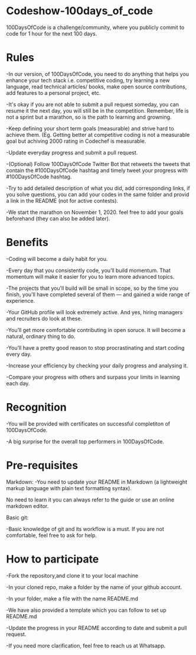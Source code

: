 

# Codeshow-100days_of_code

100DaysOfCode is a challenge/community, where you publicly commit to code for 1 hour for the next 100 days.


# Rules
-In our version, of 100DaysOfCode, you need to do anything that helps you enhance your tech stack i.e. competitive coding, try learning a new language, read technical articles/ books, make open source contributions, add features to a personal project, etc.

-It's okay if you are not able to submit a pull request someday, you can resume it the next day, you will still be in the competition. Remember, life is not a sprint but a marathon, so is the path to learning and growning.

-Keep defining your short term goals (measurable) and strive hard to achieve them. (Eg. Getting better at competitive coding is not a measurable goal but achiving 2000 rating in Codechef is measurable.

-Update everyday progress and submit a pull request.

-(Optional) Follow 100DaysOfCode Twitter Bot that retweets the tweets that contain the #100DaysOfCode hashtag and timely tweet your progress with #100DaysOfCode hashtag.

-Try to add detailed description of what you did, add corresponding links, if you solve questions, you can add your codes in the same folder and provid a link in the README (not for active contests).

-We start the marathon on November 1, 2020. feel free to add your goals beforehand (they can also be added later).

# Benefits
-Coding will become a daily habit for you.

-Every day that you consistently code, you’ll build momentum. That momentum will make it easier for you to learn more advanced topics.

-The projects that you’ll build will be small in scope, so by the time you finish, you’ll have completed several of them — and gained a wide range of experience.

-Your GitHub profile will look extremely active. And yes, hiring managers and recruiters do look at these.

-You’ll get more comfortable contributing in open soruce. It will become a natural, ordinary thing to do.

-You’ll have a pretty good reason to stop procrastinating and start coding every day.

-Increase your efficiency by checking your daily progress and analysing it.

-Compare your progress with others and surpass your limits in learning each day.

# Recognition
-You will be provided with certificates on successful completiton of 100DaysOfCode.

-A big surprise for the overall top performers in 100DaysOfCode.

# Pre-requisites
Markdown:
-You need to update your README in Markdown (a lightweight markup language with plain text formatting syntax).

No need to learn it you can always refer to the guide or use an online markdown editor.

Basic git:

-Basic knowledge of git and its workflow is a must. If you are not comfortable, feel free to ask for help.


# How to participate
-Fork the repository,and clone it to your local machine

-In your cloned repo, make a folder by the name of your github account.

-In your folder, make a file with the name README.md

-We have also provided a template which you can follow to set up README.md

-Update the progress in your README according to date and submit a pull request.

-If you need more clarification, feel free to reach us at Whatsapp.

